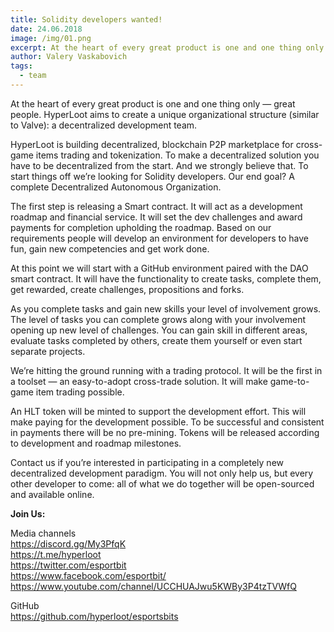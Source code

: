 ```yaml
---
title: Solidity developers wanted!
date: 24.06.2018
image: /img/01.png
excerpt: At the heart of every great product is one and one thing only — great people. HyperLoot aims to create a unique organizational structure (similar to Valve) a decentralized development team.
author: Valery Vaskabovich
tags:
  - team
---
```


At the heart of every great product is one and one thing only — great people. HyperLoot aims to create a unique organizational structure (similar to Valve): a decentralized development team.

HyperLoot is building decentralized, blockchain P2P marketplace for cross-game items trading and tokenization. To make a decentralized solution you have to be decentralized from the start. And we strongly believe that. To start things off we’re looking for Solidity developers. Our end goal? A complete Decentralized Autonomous Organization.

The first step is releasing a Smart contract. It will act as a development roadmap and financial service. It will set the dev challenges and award payments for completion upholding the roadmap. Based on our requirements people will develop an environment for developers to have fun, gain new competencies and get work done.

At this point we will start with a GitHub environment paired with the DAO smart contract. It will have the functionality to create tasks, complete them, get rewarded, create challenges, propositions and forks.

As you complete tasks and gain new skills your level of involvement grows. The level of tasks you can complete grows along with your involvement opening up new level of challenges. You can gain skill in different areas, evaluate tasks completed by others, create them yourself or even start separate projects.

We’re hitting the ground running with a trading protocol. It will be the first in a toolset — an easy-to-adopt cross-trade solution. It will make game-to-game item trading possible.

An HLT token will be minted to support the development effort. This will make paying for the development possible. To be successful and consistent in payments there will be no pre-mining. Tokens will be released according to development and roadmap milestones.

Contact us if you’re interested in participating in a completely new decentralized development paradigm. You will not only help us, but every other developer to come: all of what we do together will be open-sourced and available online.

**Join Us:**

Media channels</br>
https://discord.gg/My3PfqK</br>
https://t.me/hyperloot</br>
https://twitter.com/esportbit</br>
https://www.facebook.com/esportbit/</br>
https://www.youtube.com/channel/UCCHUAJwu5KWBy3P4tzTVWfQ</br>

GitHub</br>
https://github.com/hyperloot/esportsbits
